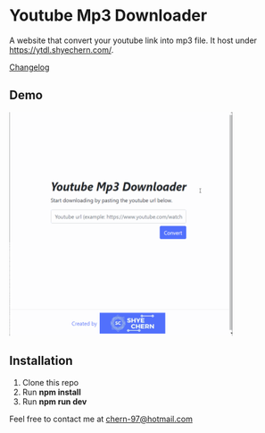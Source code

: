 # Youtube Mp3 Downloader

A website that convert your youtube link into mp3 file. It host under https://ytdl.shyechern.com/.

[Changelog](CHANGELOG.md)

## Demo

<img src="https://github.com/ShyeChern/youtube-download/raw/master/gif/demo-download.gif" alt="Demo Download" width="400" height="400"> 

## Installation

1. Clone this repo
2. Run **npm install**
3. Run **npm run dev**

Feel free to contact me at chern-97@hotmail.com

